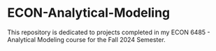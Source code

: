 # ECON-Analytical-Modeling
 This repository is dedicated to projects completed in my ECON 6485 - Analytical Modeling course for the Fall 2024 Semester.
